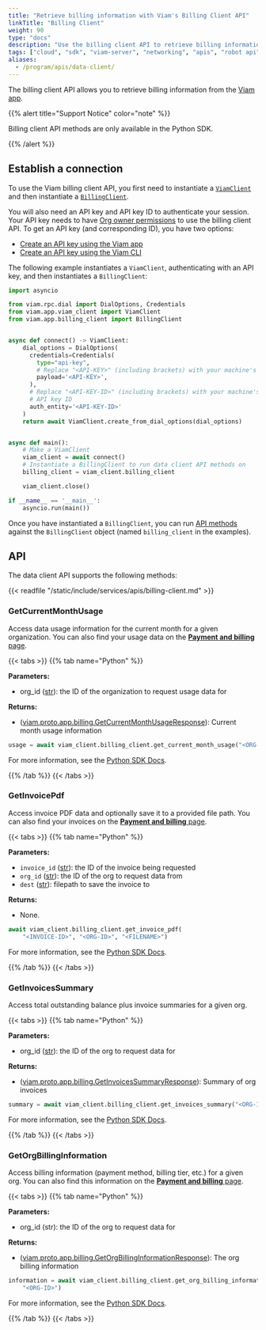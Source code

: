 ```yaml
---
title: "Retrieve billing information with Viam's Billing Client API"
linkTitle: "Billing Client"
weight: 90
type: "docs"
description: "Use the billing client API to retrieve billing information from the Viam app."
tags: ["cloud", "sdk", "viam-server", "networking", "apis", "robot api"]
aliases:
  - /program/apis/data-client/
---
```


The billing client API allows you to retrieve billing information from the [Viam app](https://app.viam.com).

{{% alert title="Support Notice" color="note" %}}

Billing client API methods are only available in the Python SDK.

{{% /alert %}}

## Establish a connection

To use the Viam billing client API, you first need to instantiate a [`ViamClient`](https://python.viam.dev/autoapi/viam/app/viam_client/index.html#viam.app.viam_client.ViamClient) and then instantiate a [`BillingClient`](https://python.viam.dev/autoapi/viam/app/billing_client/index.html#viam.app.billing_client.BillingClient).

You will also need an API key and API key ID to authenticate your session.
Your API key needs to have [Org owner permissions](/fleet/rbac/#organization-settings-and-roles) to use the billing client API.
To get an API key (and corresponding ID), you have two options:

- [Create an API key using the Viam app](/fleet/rbac/#add-an-api-key)
- [Create an API key using the Viam CLI](/fleet/cli/#create-an-organization-api-key)

The following example instantiates a `ViamClient`, authenticating with an API key, and then instantiates a `BillingClient`:

```python {class="line-numbers linkable-line-numbers"}
import asyncio

from viam.rpc.dial import DialOptions, Credentials
from viam.app.viam_client import ViamClient
from viam.app.billing_client import BillingClient


async def connect() -> ViamClient:
    dial_options = DialOptions(
      credentials=Credentials(
        type="api-key",
        # Replace "<API-KEY>" (including brackets) with your machine's API key
        payload='<API-KEY>',
      ),
      # Replace "<API-KEY-ID>" (including brackets) with your machine's
      # API key ID
      auth_entity='<API-KEY-ID>'
    )
    return await ViamClient.create_from_dial_options(dial_options)


async def main():
    # Make a ViamClient
    viam_client = await connect()
    # Instantiate a BillingClient to run data client API methods on
    billing_client = viam_client.billing_client

    viam_client.close()

if __name__ == '__main__':
    asyncio.run(main())
```

Once you have instantiated a `BillingClient`, you can run [API methods](#api) against the `BillingClient` object (named `billing_client` in the examples).

## API

The data client API supports the following methods:

{{< readfile "/static/include/services/apis/billing-client.md" >}}

### GetCurrentMonthUsage

Access data usage information for the current month for a given organization.
You can also find your usage data on the [**Payment and billing** page](/fleet/billing/).

{{< tabs >}}
{{% tab name="Python" %}}

**Parameters:**

- org_id ([str](https://docs.python.org/3/library/stdtypes.html#text-sequence-type-str)): the ID of the organization to request usage data for

**Returns:**

- ([viam.proto.app.billing.GetCurrentMonthUsageResponse](https://python.viam.dev/autoapi/viam/proto/app/billing/index.html#viam.proto.app.billing.GetCurrentMonthUsageResponse)): Current month usage information

```python {class="line-numbers linkable-line-numbers"}
usage = await viam_client.billing_client.get_current_month_usage("<ORG-ID>")
```

For more information, see the [Python SDK Docs](https://python.viam.dev/autoapi/viam/app/billing_client/index.html#viam.app.billing_client.BillingClient.get_current_month_usage).

{{% /tab %}}
{{< /tabs >}}

### GetInvoicePdf

Access invoice PDF data and optionally save it to a provided file path.
You can also find your invoices on the [**Payment and billing** page](/fleet/billing/).

{{< tabs >}}
{{% tab name="Python" %}}

**Parameters:**

- `invoice_id` ([str](https://docs.python.org/3/library/stdtypes.html#text-sequence-type-str)): the ID of the invoice being requested
- `org_id` ([str](https://docs.python.org/3/library/stdtypes.html#text-sequence-type-str)): the ID of the org to request data from
- `dest` ([str](https://docs.python.org/3/library/stdtypes.html#text-sequence-type-str)): filepath to save the invoice to

**Returns:**

- None.

```python {class="line-numbers linkable-line-numbers"}
await viam_client.billing_client.get_invoice_pdf(
    "<INVOICE-ID>", "<ORG-ID>", "<FILENAME>")
```

For more information, see the [Python SDK Docs](https://python.viam.dev/autoapi/viam/app/billing_client/index.html#viam.app.billing_client.BillingClient.get_invoice_pdf).

{{% /tab %}}
{{< /tabs >}}

### GetInvoicesSummary

Access total outstanding balance plus invoice summaries for a given org.

{{< tabs >}}
{{% tab name="Python" %}}

**Parameters:**

- org_id ([str](https://docs.python.org/3/library/stdtypes.html#text-sequence-type-str)): the ID of the org to request data for

**Returns:**

- ([viam.proto.app.billing.GetInvoicesSummaryResponse](https://python.viam.dev/autoapi/viam/proto/app/billing/index.html#viam.proto.app.billing.GetInvoicesSummaryResponse)): Summary of org invoices

```python {class="line-numbers linkable-line-numbers"}
summary = await viam_client.billing_client.get_invoices_summary("<ORG-ID>")
```

For more information, see the [Python SDK Docs](https://python.viam.dev/autoapi/viam/app/billing_client/index.html#viam.app.billing_client.BillingClient.get_invoices_summary).

{{% /tab %}}
{{< /tabs >}}

### GetOrgBillingInformation

Access billing information (payment method, billing tier, etc.) for a given org.
You can also find this information on the [**Payment and billing** page](/fleet/billing/).

{{< tabs >}}
{{% tab name="Python" %}}

**Parameters:**

- org_id (str): the ID of the org to request data for

**Returns:**

- ([viam.proto.app.billing.GetOrgBillingInformationResponse](https://python.viam.dev/autoapi/viam/proto/app/billing/index.html#viam.proto.app.billing.GetOrgBillingInformationResponse)): The org billing information

```python {class="line-numbers linkable-line-numbers"}
information = await viam_client.billing_client.get_org_billing_information(
    "<ORG-ID>")
```

For more information, see the [Python SDK Docs](https://python.viam.dev/autoapi/viam/app/billing_client/index.html#viam.app.billing_client.BillingClient.get_org_billing_information).

{{% /tab %}}
{{< /tabs >}}
